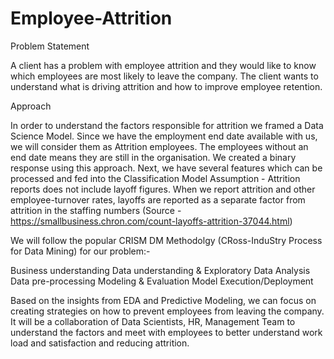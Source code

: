 # Employee-Attrition


Problem Statement

A client has a problem with employee attrition and they would like to know which employees are most likely to leave the company. The client wants to understand what is driving attrition and how to improve employee retention.

Approach

In order to understand the factors responsible for attrition we framed a Data Science Model. Since we have the employment end date available with us, we will consider them as Attrition employees. The employees without an end date means they are still in the organisation. We created a binary response using this approach. Next, we have several features which can be processed and fed into the Classification Model
Assumption - Attrition reports does not include layoff figures. When we report attrition and other employee-turnover rates, layoffs are reported as a separate factor from attrition in the staffing numbers (Source - https://smallbusiness.chron.com/count-layoffs-attrition-37044.html)

We will follow the popular CRISM DM Methodolgy (CRoss-InduStry Process for Data Mining) for our problem:-

Business understanding
Data understanding & Exploratory Data Analysis
Data pre-processing
Modeling & Evaluation
Model Execution/Deployment

Based on the insights from EDA and Predictive Modeling, we can focus on creating strategies on how to prevent employees from leaving the company. It will be a collaboration of Data Scientists, HR, Management Team to understand the factors and meet with employees to better understand work load and satisfaction and reducing attrition.
